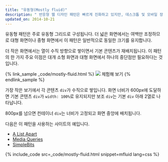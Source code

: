 ```yaml
---
title: "유동형(Mostly fluid)"
description: " 반응형 웹 디자인 패턴은 빠르게 진화하고 있지만, 데스크톱 및 모바일 장치에서 잘 작동하는 확립된 패턴은 소수입니다."
updated_on: 2014-10-21
---
```


<p class="intro">
  유동형 패턴은 주로 유동형 그리드로 구성됩니다.  더 넓은 화면에서는 여백만 조정하므로 대형 화면이나 중형 화면에서 이 패턴은 일반적으로 동일한 크기를 유지합니다.
</p>

더 작은 화면에서는 열이 수직 방향으로 쌓이면서 기본 콘텐츠가 재배치됩니다.
  이 패턴의 한 가지 주요 이점은 대개 소형 화면과 대형 화면에서 하나의 중단점만 필요하다는 것입니다.



{% link_sample _code/mostly-fluid.html %}
  <img src="imgs/mostly-fluid.svg">
  체험해 보기
{% endlink_sample %}

가장 작은 보기에서 각 콘텐츠 `div`가 수직으로 쌓입니다.  화면 너비가 600px에 도달하면 기본 콘텐츠 `div`가 `width: 100%`로 유지되지만 보조 `div`는 기본 `div` 아래 2열로 나타납니다.

  
800px를 넘으면 컨테이너 `div`는 너비가 고정되고 화면 중앙에 배치됩니다.

다음은 이 패턴을 사용하는 사이트의 예입니다.

 * [A List Apart](http://mediaqueri.es/ala/)
 * [Media Queries](http://mediaqueri.es/)
 * [SimpleBits](http://simplebits.com/)


{% include_code src=_code/mostly-fluid.html snippet=mfluid lang=css %}


